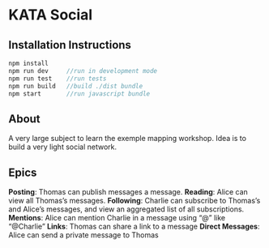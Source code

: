 # KATA Social

## Installation Instructions

```JavaScript
npm install
npm run dev     //run in development mode
npm run test    //run tests
npm run build   //build ./dist bundle
npm start       //run javascript bundle
```
## About
A very large subject to learn the exemple mapping workshop.
Idea is to build a very light social network.

## Epics
**Posting**: Thomas can publish messages a message.
**Reading**: Alice can view all Thomas’s messages.
**Following**: Charlie can subscribe to Thomas’s and Alice’s messages, and view an aggregated list of all subscriptions.
**Mentions**: Alice can mention Charlie in a message using “@” like “@Charlie”
**Links**: Thomas can share a link to a message
**Direct Messages**: Alice can send a private message to Thomas
